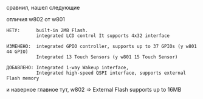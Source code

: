сравнил, нашел следующие


отличия w802 от w801
~~~
НЕТУ:      built-in 2MB Flash.
           integrated LCD control It supports 4x32 interface

ИЗМЕНЕНО:  integrated GPIO controller, supports up to 37 GPIOs (у w801 44 GPIO)
           Integrated 13 Touch Sensors (у w801 15 Touch Sensor)

ДОБАВЛЕНО: Integrated 1-way Wakeup interface,
           Integrated high-speed QSPI interface, supports external Flash memory

~~~

и наверное главное тут, w802 => External Flash supports up to 16MB







